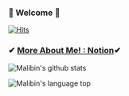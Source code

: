 ### 👋 Welcome 👋 
 
 [![Hits](https://hits.seeyoufarm.com/api/count/incr/badge.svg?url=https%3A%2F%2Fgithub.com%2Fnightmare73&count_bg=%23FF9350&title_bg=%234F4F4F&icon=github.svg&icon_color=%23E7E7E7&title=Hi+there&edge_flat=false)](https://hits.seeyoufarm.com)

### ✔ [More About Me! : Notion](https://www.notion.so/Yun-Hyeok-348a6e012ec44f10a4b6d468701a2652)✔

![Malibin's github stats](https://github-readme-stats.vercel.app/api?username=malibinYun&show_icons=true&theme=dark)

![Malibin's language top](https://github-readme-stats.vercel.app/api/top-langs/?username=malibinYun&layout=compact&theme=dark&?exclude_repo=simulation_basic,junior-recruit-scheduler)
